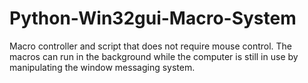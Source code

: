 # Python-Win32gui-Macro-System
 Macro controller and script that does not require mouse control. The macros can run in the background while the computer is still in use by manipulating the window messaging system. 
